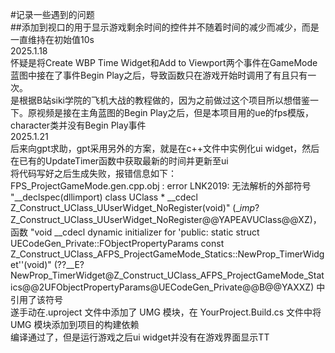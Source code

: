 #记录一些遇到的问题  
##添加到视口的用于显示游戏剩余时间的控件并不随着时间的减少而减少，而是一直维持在初始值10s  
2025.1.18  
怀疑是将Create WBP Time Widget和Add to Viewport两个事件在GameMode蓝图中接在了事件Begin Play之后，导致函数只在游戏开始时调用了有且只有一次。  
是根据B站siki学院的飞机大战的教程做的，因为之前做过这个项目所以想借鉴一下。原视频是接在主角蓝图的Begin Play之后，但是本项目用的ue的fps模版，character类并没有Begin Play事件  
2025.1.21  
后来向gpt求助，gpt采用另外的方案，就是在c++文件中实例化ui widget，然后在已有的UpdateTimer函数中获取最新的时间并更新至ui  
将代码写好之后生成失败，报错信息如下：  
FPS_ProjectGameMode.gen.cpp.obj : error LNK2019: 无法解析的外部符号 "__declspec(dllimport) class UClass * __cdecl Z_Construct_UClass_UUserWidget_NoRegister(void)" (__imp_?Z_Construct_UClass_UUserWidget_NoRegister@@YAPEAVUClass@@XZ)，函数 "void __cdecl dynamic initializer for 'public: static struct UECodeGen_Private::FObjectPropertyParams const Z_Construct_UClass_AFPS_ProjectGameMode_Statics::NewProp_TimerWidget''(void)" (??__E?NewProp_TimerWidget@Z_Construct_UClass_AFPS_ProjectGameMode_Statics@@2UFObjectPropertyParams@UECodeGen_Private@@B@@YAXXZ) 中引用了该符号  
遂手动在.uproject 文件中添加了 UMG 模块，在 YourProject.Build.cs 文件中将 UMG 模块添加到项目的构建依赖  
编译通过了，但是运行游戏之后ui widget并没有在游戏界面显示TT
